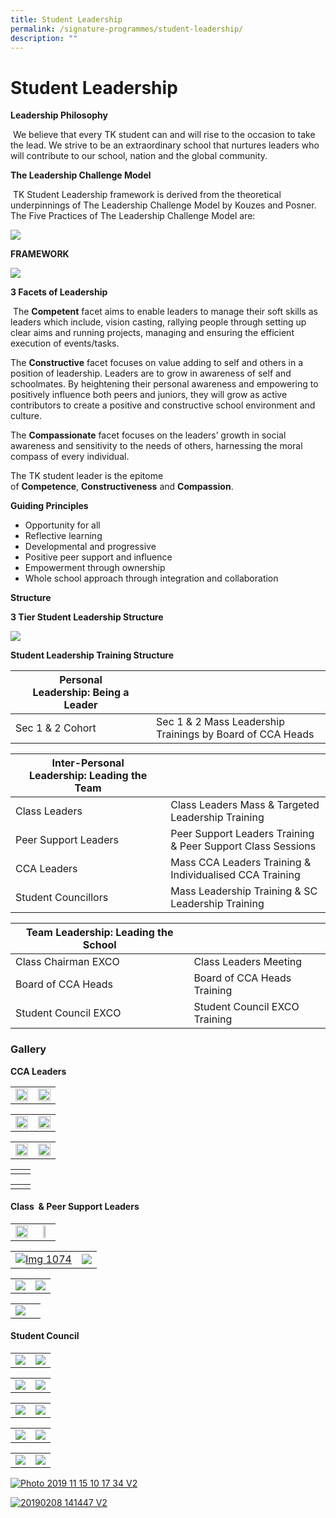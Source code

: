 ```yaml
---
title: Student Leadership
permalink: /signature-programmes/student-leadership/
description: ""
---
```

# Student Leadership

**Leadership Philosophy**

 We believe that every TK student can and will rise to the occasion to take the lead. We strive to be an extraordinary school that nurtures leaders who will contribute to our school, nation and the global community.

**The Leadership Challenge Model**

 TK Student Leadership framework is derived from the theoretical underpinnings of The Leadership Challenge Model by Kouzes and Posner. The Five Practices of The Leadership Challenge Model are:

![](/images/Signature%20Programmes/Student%20Leadership/leadership-challenge-model.jpg)

**FRAMEWORK**

![](/images/Signature%20Programmes/Student%20Leadership/framework.png)

**3 Facets of Leadership**

 The **Competent** facet aims to enable leaders to manage their soft skills as leaders which include, vision casting, rallying people through setting up clear aims and running projects, managing and ensuring the efficient execution of events/tasks.

The **Constructive** facet focuses on value adding to self and others in a position of leadership. Leaders are to grow in awareness of self and schoolmates. By heightening their personal awareness and empowering to positively influence both peers and juniors, they will grow as active contributors to create a positive and constructive school environment and culture.

The **Compassionate** facet focuses on the leaders’ growth in social awareness and sensitivity to the needs of others, harnessing the moral compass of every individual.

The TK student leader is the epitome of **Competence**, **Constructiveness** and **Compassion**.

**Guiding Principles**

*   Opportunity for all
*   Reflective learning
*   Developmental and progressive
*   Positive peer support and influence
*   Empowerment through ownership
*   Whole school approach through integration and collaboration

**Structure**

**3 Tier Student Leadership Structure**

![](/images/Signature%20Programmes/Student%20Leadership/3-tier-Student-Leadership-Structure.png)

**Student Leadership Training Structure**

| Personal Leadership: **Being a Leader**  |   |
|---|---|
|  Sec 1 & 2 Cohort | Sec 1 & 2 Mass Leadership Trainings by Board of CCA Heads  |

|  Inter-Personal Leadership: **Leading the Team**                    |                                                             |
|----------------------|-------------------------------------------------------------|
| Class Leaders        | Class Leaders Mass & Targeted Leadership Training           |
| Peer Support Leaders | Peer Support Leaders Training & Peer Support Class Sessions |
| CCA Leaders          | Mass CCA Leaders Training & Individualised CCA Training     |
| Student Councillors  | Mass Leadership Training & SC Leadership Training           |

|  Team Leadership: **Leading the School**           |                               |
|----------------------|-------------------------------|
| Class Chairman EXCO  | Class Leaders Meeting         |
| Board of CCA Heads   | Board of CCA Heads Training   |
| Student Council EXCO | Student Council EXCO Training |

### **Gallery** 

**CCA Leaders**

|   |   |
|---|---|
| <a href="/images/Signature%20Programmes/Student%20Leadership/366-e1595236863306.jpg"> <img src="/images/Signature%20Programmes/Student%20Leadership/366-e1595236863306.jpg" style="width:100%"></a>  | <a href="/images/Signature%20Programmes/Student%20Leadership/IMG_2346.jpg"> <img src="/images/Signature%20Programmes/Student%20Leadership/IMG_2346.jpg" style="width:100%"></a>  |


|   |   |
|---|---|
| <a href="/images/Signature%20Programmes/Student%20Leadership/IMG_2473.jpg"> <img src="/images/Signature%20Programmes/Student%20Leadership/IMG_2473.jpg" style="width:100%"></a>  | <a href="/images/Signature%20Programmes/Student%20Leadership/IMG_2427.jpg"> <img src="/images/Signature%20Programmes/Student%20Leadership/IMG_2427.jpg" style="width:100%"></a>  |


|   |   |
|---|---|
| <a href="/images/Signature%20Programmes/Student%20Leadership/IMG_0929.jpg"> <img src="/images/Signature%20Programmes/Student%20Leadership/IMG_0929.jpg" style="width:100%"></a>  | <a href="/images/Signature%20Programmes/Student%20Leadership/IMG_0925.jpg"> <img src="/images/Signature%20Programmes/Student%20Leadership/IMG_0925.jpg" style="width:100%"></a>  |

|   |   |
|---|---|
|   |   |

|   |   |
|---|---|
|   |   |

  

#### Class  & Peer Support Leaders

|   |   |
|:---:|:---:|
| <a href="/images/Signature%20Programmes/Student%20Leadership/2C.jpeg"> <img src="/images/Signature%20Programmes/Student%20Leadership/2C.jpeg" style="width:100%"></a>  | <a href="/images/Signature%20Programmes/Student%20Leadership/IMG_0883.jpg"> <img src="/images/Signature%20Programmes/Student%20Leadership/IMG_0883.jpg" style="width:45%"></a>  |

 |   |   |
|---|---|
| [![Img 1074](/images/Signature%20Programmes/Student%20Leadership/IMG_1074.jpg)](/images/Signature%20Programmes/Student%20Leadership/IMG_1074.jpg) | [![](/images/Signature%20Programmes/Student%20Leadership/IMG_2353.jpg)](/images/Signature%20Programmes/Student%20Leadership/IMG_2353.jpg)  | 

 |   |   |
|---|---|
| [![](/images/Signature%20Programmes/Student%20Leadership/IMG_2371.jpg)](/images/Signature%20Programmes/Student%20Leadership/IMG_2371.jpg) | [![](/images/Signature%20Programmes/Student%20Leadership/IMG_2392.jpg)](/images/Signature%20Programmes/Student%20Leadership/IMG_2392.jpg)  | 
  
 |   |   |
|---|---|
| [![](/images/Signature%20Programmes/Student%20Leadership/IMG_2396.jpg)](/images/Signature%20Programmes/Student%20Leadership/IMG_2396.jpg) |  | 

#### Student Council

|   |   |
|---|---|
| [![](/images/Signature%20Programmes/Student%20Leadership/EXCO-2021-2022-scaled.jpg)](/images/Signature%20Programmes/Student%20Leadership/EXCO-2021-2022-scaled.jpg) | [![](/images/Signature%20Programmes/Student%20Leadership/SC-2019-v2.jpg)](/images/Signature%20Programmes/Student%20Leadership/SC-2019-v2.jpg)  | 

|   |   |
|---|---|
| [![](/images/Signature%20Programmes/Student%20Leadership/PHOTO-2020-03-26-13-23-16.jpg)](/images/Signature%20Programmes/Student%20Leadership/PHOTO-2020-03-26-13-23-16.jpg) | [![](/images/Signature%20Programmes/Student%20Leadership/PHOTO-2020-07-01-10-06-18.jpg)](/images/Signature%20Programmes/Student%20Leadership/PHOTO-2020-07-01-10-06-18.jpg)  | 

|   |   |
|---|---|
| [![](/images/Signature%20Programmes/Student%20Leadership/PHOTO-2019-06-06-11-03-21.jpg)](/images/Signature%20Programmes/Student%20Leadership/PHOTO-2019-06-06-11-03-21.jpg) | [![](/images/Signature%20Programmes/Student%20Leadership/IMG_2506-1350x1013.jpg)](/images/Signature%20Programmes/Student%20Leadership/IMG_2506-1350x1013.jpg)  | 
  

|   |   |
|---|---|
| [![](/images/Signature%20Programmes/Student%20Leadership/IMG_1205.jpg)](/images/Signature%20Programmes/Student%20Leadership/IMG_1205.jpg) | [![](/images/Signature%20Programmes/Student%20Leadership/IMG_0847.jpg)](/images/Signature%20Programmes/Student%20Leadership/IMG_0847.jpg)  | 
  
|   |   |
|---|---|
| [![](/images/Signature%20Programmes/Student%20Leadership/IMG_0809-1350x1013.jpg)](/images/Signature%20Programmes/Student%20Leadership/IMG_0809-1350x1013.jpg) | [![](/images/Signature%20Programmes/Student%20Leadership/PHOTO-2019-11-15-10-17-34-v2-1350x1013.jpg)](/images/Signature%20Programmes/Student%20Leadership/PHOTO-2019-11-15-10-17-34-v2-1350x1013.jpg)  | 

[![Photo 2019 11 15 10 17 34 V2](https://tanjongkatongsec.moe.edu.sg/wp-content/uploads/2020/09/PHOTO-2019-11-15-10-17-34-v2-1024x768.jpg)](https://tanjongkatongsec.moe.edu.sg/wp-content/uploads/2020/09/PHOTO-2019-11-15-10-17-34-v2.jpg)

  

[![20190208 141447 V2](https://tanjongkatongsec.moe.edu.sg/wp-content/uploads/2020/09/20190208_141447-v2-1024x768.jpg)](https://tanjongkatongsec.moe.edu.sg/wp-content/uploads/2020/09/20190208_141447-v2.jpg)